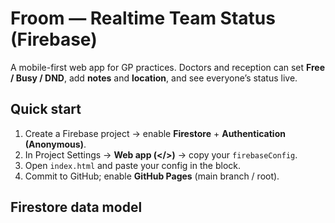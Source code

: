 # Froom — Realtime Team Status (Firebase)

A mobile-first web app for GP practices. Doctors and reception can set **Free / Busy / DND**, add **notes** and **location**, and see everyone’s status live.

## Quick start
1. Create a Firebase project → enable **Firestore** + **Authentication (Anonymous)**.
2. In Project Settings → **Web app (</>)** → copy your `firebaseConfig`.
3. Open `index.html` and paste your config in the block.
4. Commit to GitHub; enable **GitHub Pages** (main branch / root).

## Firestore data model

